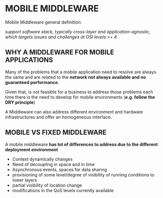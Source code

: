 # MOBILE MIDDLEWARE

Mobile Middleware general definition:

*support software stack, typically cross-layer and application-agnostic, which targets issues and challenges at OSI levels >= 4*

## WHY A MIDDLEWARE FOR MOBILE APPLICATIONS

Many of the problems that a mobile application need to resolve are always the same and are related to the **network not always available and no guaranteed performance**.

Given that, is not feasible for a business to address those problems each time there is the need to develop for mobile environments (**e.g. follow the DRY principle**)

A Middleware can also address different environment and hardware infrastructures and offer an homogeneous interface.

## MOBILE VS FIXED MIDDLEWARE

A mobile middleware **has lot of differences to address due to the different deployment environment** 

- Context dynamically changes
- Need of decoupling in space and in time
- Asynchronous events, spaces for data sharing
- provisioning of some level/degree of visibility of running conditions to lower layers
- partial visibility of location change
- modifications in the QoS levels currently available
